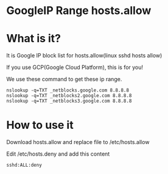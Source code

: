 # GoogleIP Range hosts.allow

# What is it?

It is Google IP block list for hosts.allow(linux sshd hosts allow)

If you use GCP(Google Cloud Platform), this is for you!

We use these command to get these ip range.

```
nslookup -q=TXT _netblocks.google.com 8.8.8.8
nslookup -q=TXT _netblocks2.google.com 8.8.8.8
nslookup -q=TXT _netblocks3.google.com 8.8.8.8
```

# How to use it

Download hosts.allow and replace file to /etc/hosts.allow

Edit /etc/hosts.deny and add this content

```
sshd:ALL:deny
```
